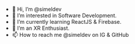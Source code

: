 - 👋 Hi, I’m @simeldev
- 👀 I’m interested in Software Development.
- 🌱 I’m currently learning ReactJS & Firebase.
- 💞️ I’m an XR Enthusiast.
- 📫 How to reach me @simeldev on IG & GitHub

<!---
simeldev/simeldev is a ✨ special ✨ repository because its `README.md` (this file) appears on your GitHub profile.
You can click the Preview link to take a look at your changes.
--->
